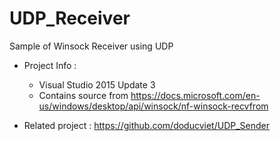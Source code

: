 # UDP_Receiver
Sample of Winsock Receiver using UDP

* Project Info : 
  + Visual Studio 2015 Update 3
  + Contains source from https://docs.microsoft.com/en-us/windows/desktop/api/winsock/nf-winsock-recvfrom
  
* Related project : https://github.com/doducviet/UDP_Sender

